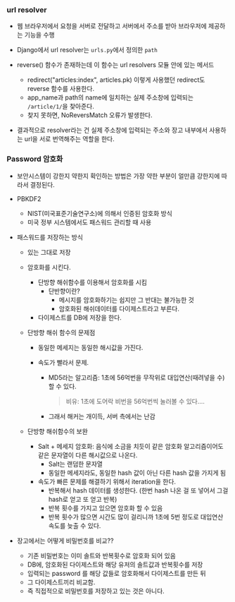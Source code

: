 ### url resolver

* 웹 브라우저에서 요청을 서버로 전달하고 서버에서 주소를 받아 브라우저에 제공하는 기능을 수행

* Django에서 url resolver는 `urls.py`에서 정의한 `path`

* reverse() 함수가 존재하는데 이 함수는 url resolvers 모듈 안에 있는 메서드

  * redirect("articles:index", articles.pk) 이렇게 사용했던 redirect도 reverse 함수를 사용한다.
  * app_name과 path의 name에 일치하는 실제 주소창에 입력되는 `/article/1/`을 찾아준다. 
  * 찾지 못하면, NoReversMatch 오류가 발생한다.

* 결과적으로 resolver라는 건 실제 주소창에 입력되는 주소와 장고 내부에서 사용하는 url을 서로 번역해주는 역할을 한다.

  



### Password 암호화

* 보안시스템이 강한지 약한지 확인하는 방법은 가장 약한 부분이 얼만큼 강한지에 따라서 결정된다.

* PBKDF2

  * NIST(미국표준기술연구소)에 의해서 인증된 암호화 방식
  * 미국 정부 시스템에서도 패스워드 관리할 때 사용

  

* 패스워드를 저장하는 방식

  * 있는 그대로 저장

  * 암호화를 시킨다.

    * 단방향 해쉬함수를 이용해서 암호화를 시킴
      * 단반향이란?
        * 메시지를 암호화하기는 쉽지만 그 반대는 불가능한 것
        * 암호화된 해쉬데이터를 다이제스트라고 부른다. 
    * 다이제스트를 DB에 저장을 한다.

  * 단방향 해쉬 함수의 문제점

    * 동일한 메세지는 동일한 해시값을 가진다.

    * 속도가 빨라서 문제.

      * MD5라는 알고리즘: 1초에 56억번을 무작위로 대입연산(때려넣을 수)할 수 있다.

        > 비유: 1초에 도어락 비번을 56억번씩 눌러볼 수 있다....

      * 그래서 해커는 개이득, 서버 측에서는 난감 

  * 단방향 해쉬함수의 보완
    * Salt + 메세지 암호화: 음식에 소금을 치듯이 같은 암호화 알고리즘이어도 같은 문자열이 다른 해시값으로 나온다.
      * Salt는 랜덤한 문자열
      * 동일한 메세지라도, 동일한 hash 값이 아닌 다른 hash 값을 가지게 됨
    * 속도가 빠른 문제를 해결하기 위해서 iteration을 한다.
      * 반복해서 hash 데이터를 생성한다. (한번 hash 나온 걸 또 넣어서 그걸 hash로 얻고 또 얻고 반복)
      * 반복 횟수를 가지고 있으면 암호화 할 수 있음
      * 반복 횟수가 많으면 시간도 많이 걸리니까 1초에 5번 정도로 대입연산 속도를 늦출 수 있다.



* 장고에서는 어떻게 비밀번호를 비교??
  * 기존 비밀번호는 이미 솔트와 반복횟수로 암호화 되어 있음
  * DB에, 암호화된 다이제스트와 해당 유저의 솔트값과 반복횟수를 저장
  * 입력되는 password 를 해당 값들로 암호화해서 다이제스트를 만든 뒤 
  * 그 다이제스트끼리 비교함.
  * 즉 직접적으로 비밀번호를 저장하고 있는 것은 아니다.

